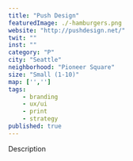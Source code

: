 ```yaml
---
title: "Push Design"
featuredImage: ./-hamburgers.png
website: "http://pushdesign.net/"
twit: ""
inst: ""
category: "P"
city: "Seattle"
neighborhood: "Pioneer Square"
size: "Small (1-10)"
map: ['','']
tags:
    - branding
    - ux/ui
    - print
    - strategy
published: true
---
```


Description

